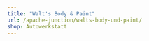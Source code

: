 ```yaml
---
title: "Walt's Body & Paint"
url: /apache-junction/walts-body-und-paint/
shop: Autowerkstatt
---
```

